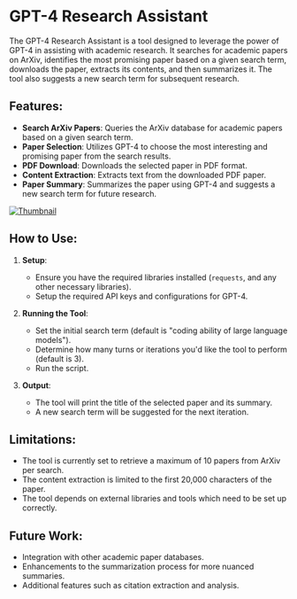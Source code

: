 
# GPT-4 Research Assistant

The GPT-4 Research Assistant is a tool designed to leverage the power of GPT-4 in assisting with academic research. It searches for academic papers on ArXiv, identifies the most promising paper based on a given search term, downloads the paper, extracts its contents, and then summarizes it. The tool also suggests a new search term for subsequent research.

## Features:
- **Search ArXiv Papers**: Queries the ArXiv database for academic papers based on a given search term.
- **Paper Selection**: Utilizes GPT-4 to choose the most interesting and promising paper from the search results.
- **PDF Download**: Downloads the selected paper in PDF format.
- **Content Extraction**: Extracts text from the downloaded PDF paper.
- **Paper Summary**: Summarizes the paper using GPT-4 and suggests a new search term for future research.
  
[![Thumbnail](https://img.youtube.com/vi/hmzUo4H-0-A/0.jpg)](https://youtu.be/hmzUo4H-0-A)


## How to Use:

1. **Setup**:
    - Ensure you have the required libraries installed (`requests`, and any other necessary libraries).
    - Setup the required API keys and configurations for GPT-4.

2. **Running the Tool**:
    - Set the initial search term (default is "coding ability of large language models").
    - Determine how many turns or iterations you'd like the tool to perform (default is 3).
    - Run the script.
    
3. **Output**:
    - The tool will print the title of the selected paper and its summary.
    - A new search term will be suggested for the next iteration.

## Limitations:
- The tool is currently set to retrieve a maximum of 10 papers from ArXiv per search.
- The content extraction is limited to the first 20,000 characters of the paper.
- The tool depends on external libraries and tools which need to be set up correctly.

## Future Work:
- Integration with other academic paper databases.
- Enhancements to the summarization process for more nuanced summaries.
- Additional features such as citation extraction and analysis.
